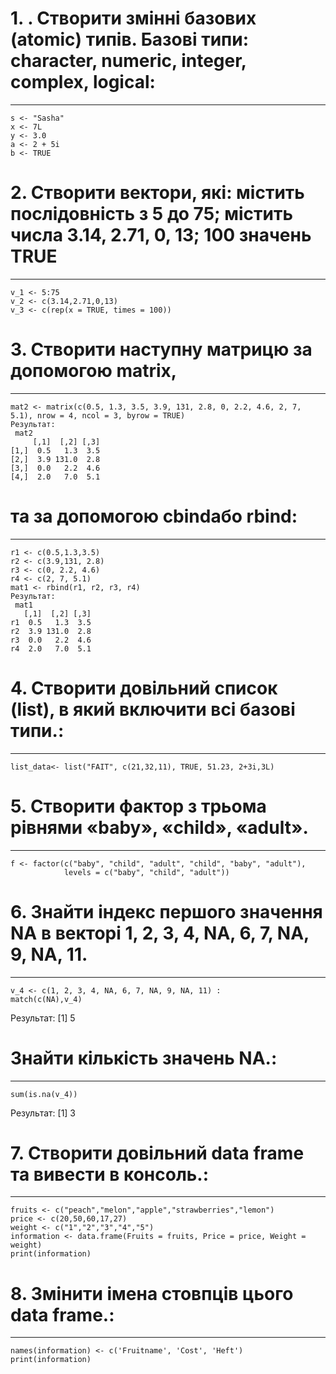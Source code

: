 # 1. . Створити змінні базових (atomic) типів. Базові типи: character, numeric,  integer, complex, logical:
---
```{r}
s <- "Sasha"
x <- 7L
y <- 3.0
a <- 2 + 5i
b <- TRUE
```
# 2. Створити вектори, які: містить послідовність з 5 до 75; містить числа 3.14, 2.71, 0, 13; 100 значень TRUE
---
```{r}
v_1 <- 5:75
v_2 <- c(3.14,2.71,0,13)
v_3 <- c(rep(x = TRUE, times = 100))
```
# 3. Створити наступну матрицю за допомогою matrix, 
---
```{r}
mat2 <- matrix(c(0.5, 1.3, 3.5, 3.9, 131, 2.8, 0, 2.2, 4.6, 2, 7, 5.1), nrow = 4, ncol = 3, byrow = TRUE)
Pезультат:
 mat2
     [,1]  [,2] [,3]
[1,]  0.5   1.3  3.5
[2,]  3.9 131.0  2.8
[3,]  0.0   2.2  4.6
[4,]  2.0   7.0  5.1
```
# та за допомогою cbindабо rbind:
---
```{r}
r1 <- c(0.5,1.3,3.5)
r2 <- c(3.9,131, 2.8)
r3 <- c(0, 2.2, 4.6)
r4 <- c(2, 7, 5.1)
mat1 <- rbind(r1, r2, r3, r4)
Pезультат:
 mat1
   [,1]  [,2] [,3]
r1  0.5   1.3  3.5
r2  3.9 131.0  2.8
r3  0.0   2.2  4.6
r4  2.0   7.0  5.1
```
# 4. Створити довільний список (list), в який включити всі базові типи.:
---
```{r}
list_data<- list("FAIT", c(21,32,11), TRUE, 51.23, 2+3i,3L)
```
# 5. Створити фактор з трьома рівнями «baby», «child», «adult».
---
```{r}
f <- factor(c("baby", "child", "adult", "child", "baby", "adult"), 
            levels = c("baby", "child", "adult"))
 ```       
# 6. Знайти індекс першого значення NA в векторі 1, 2, 3, 4, NA, 6, 7, NA, 9, NA, 11. 
---
```{r}
v_4 <- c(1, 2, 3, 4, NA, 6, 7, NA, 9, NA, 11) :
match(c(NA),v_4)
```
Pезультат: [1] 5

# Знайти кількість значень NA.:
---
```{r}
sum(is.na(v_4))
```
Pезультат: [1] 3

# 7. Створити довільний data frame та вивести в консоль.:
---
```{r}
fruits <- c("peach","melon","apple","strawberries","lemon")
price <- c(20,50,60,17,27)
weight <- c("1","2","3","4","5")
information <- data.frame(Fruits = fruits, Price = price, Weight = weight)
print(information)
```
# 8. Змінити імена стовпців цього data frame.:
---
```{r}
names(information) <- c('Fruitname', 'Cost', 'Heft')
print(information)
